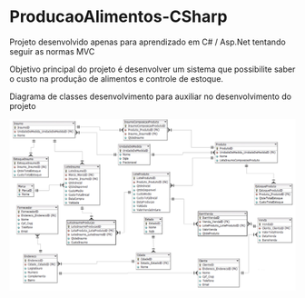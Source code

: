 # ProducaoAlimentos-CSharp
Projeto desenvolvido apenas para aprendizado em C# / Asp.Net tentando seguir as normas MVC

Objetivo principal do projeto é desenvolver um sistema que possibilite saber o custo na produção de alimentos e controle de estoque.

Diagrama de classes desenvolvimento para auxiliar no desenvolvimento do projeto


![Diagrama de Classes - Produção de Alimentos](https://github.com/marcelocezario/ProducaoAlimentos-CSharp/blob/master/Diagrama%20de%20classes.PNG?raw=true)
